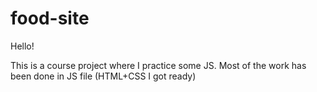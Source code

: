 # food-site

Hello!

This is a course project where I practice some JS.
Most of the work has been done in JS file (HTML+CSS I got ready)
